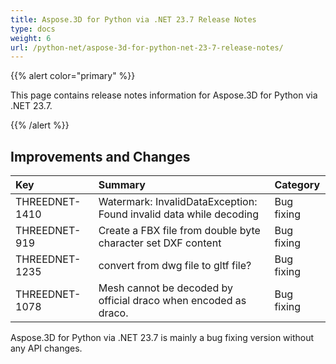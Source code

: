 ```yaml
---
title: Aspose.3D for Python via .NET 23.7 Release Notes
type: docs
weight: 6
url: /python-net/aspose-3d-for-python-net-23-7-release-notes/
---
```


{{% alert color="primary" %}}

This page contains release notes information for Aspose.3D for Python via .NET 23.7.

{{% /alert %}}
## **Improvements and Changes**

|**Key**|**Summary**|**Category**|
| :- | :- | :- |
| THREEDNET-1410 | Watermark: InvalidDataException: Found invalid data while decoding | Bug fixing |
| THREEDNET-919 | Create a FBX file from double byte character set DXF content | Bug fixing |
| THREEDNET-1235 | convert from dwg file to gltf file? | Bug fixing |
| THREEDNET-1078 | Mesh cannot be decoded by official draco when encoded as draco. | Bug fixing |


Aspose.3D for Python via .NET 23.7 is mainly a bug fixing version without any API changes.
